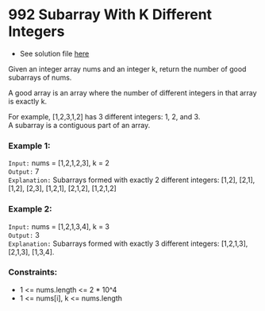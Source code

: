 # 992 Subarray With K Different Integers

- See solution file [here](./solution.cpp)

Given an integer array nums and an integer k, return the number of good subarrays of nums.

A good array is an array where the number of different integers in that array is exactly k.

For example, [1,2,3,1,2] has 3 different integers: 1, 2, and 3.  
A subarray is a contiguous part of an array.

### Example 1:

`Input:` nums = [1,2,1,2,3], k = 2  
`Output:` 7  
`Explanation:` Subarrays formed with exactly 2 different integers: [1,2], [2,1], [1,2], [2,3], [1,2,1], [2,1,2], [1,2,1,2]  

### Example 2:

`Input:` nums = [1,2,1,3,4], k = 3  
`Output:` 3  
`Explanation:` Subarrays formed with exactly 3 different integers: [1,2,1,3], [2,1,3], [1,3,4].  
 
### Constraints:

- 1 <= nums.length <= 2 * 10^4
- 1 <= nums[i], k <= nums.length